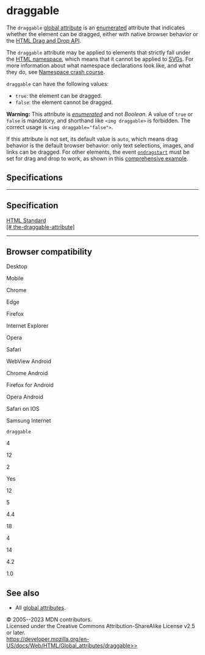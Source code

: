 draggable
=========

The `draggable` [global attribute](_Resources/Markup%20And%20Styling/html/global_attributes/index.md) is an
[enumerated](https://developer.mozilla.org/en-US/docs/Glossary/Enumerated)
attribute that indicates whether the element can be dragged, either with
native browser behavior or the [HTML Drag and Drop
API](https://developer.mozilla.org/en-US/docs/Web/API/HTML_Drag_and_Drop_API).

The `draggable` attribute may be applied to elements that strictly fall
under the [HTML
namespace](https://developer.mozilla.org/en-US/docs/Glossary/Namespace),
which means that it cannot be applied to
[SVGs](https://developer.mozilla.org/en-US/docs/Web/SVG). For more
information about what namespace declarations look like, and what they
do, see [Namespace crash
course](https://developer.mozilla.org/en-US/docs/Web/SVG/Namespaces_Crash_Course).

`draggable` can have the following values:

- `true`: the element can be dragged.
- `false`: the element cannot be dragged.

**Warning:** This attribute is
*[enumerated](https://developer.mozilla.org/en-US/docs/Glossary/Enumerated)*
and not *Boolean*. A value of `true` or `false` is mandatory, and
shorthand like `<img draggable>` is forbidden. The correct usage is
`<img draggable="false">`.

If this attribute is not set, its default value is `auto`, which means
drag behavior is the default browser behavior: only text selections,
images, and links can be dragged. For other elements, the event
[`ondragstart`](https://developer.mozilla.org/en-US/docs/Web/API/HTMLElement/dragstart_event)
must be set for drag and drop to work, as shown in this [comprehensive
example](https://developer.mozilla.org/en-US/docs/Web/API/HTML_Drag_and_Drop_API/Drag_operations).

Specifications
--------------

  ------------------------------------------------------------------------------------------------------------

Specification
  ------------------------------------------------------------------------------------------------------------

  [HTML Standard\
  [\#
  the-draggable-attribute]](https://html.spec.whatwg.org/multipage/dnd.html#the-draggable-attribute)

  ------------------------------------------------------------------------------------------------------------

Browser compatibility
---------------------

Desktop

Mobile

Chrome

Edge

Firefox

Internet Explorer

Opera

Safari

WebView Android

Chrome Android

Firefox for Android

Opera Android

Safari on IOS

Samsung Internet

`draggable`

4

12

2

Yes

12

5

4.4

18

4

14

4.2

1.0

See also
--------

- All [global attributes](_Resources/Markup%20And%20Styling/html/global_attributes/index.md).

© 2005--2023 MDN contributors.\
Licensed under the Creative Commons Attribution-ShareAlike License v2.5
or later.\
https://developer.mozilla.org/en-US/docs/Web/HTML/Global_attributes/draggable>>
